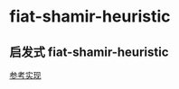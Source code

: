 # fiat-shamir-heuristic

## 启发式 fiat-shamir-heuristic

[参考实现](https://asecuritysite.com//encryption/fiat2)
